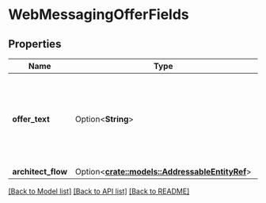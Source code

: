 # WebMessagingOfferFields

## Properties

Name | Type | Description | Notes
------------ | ------------- | ------------- | -------------
**offer_text** | Option<**String**> | Text value to be used when inviting a visitor to engage with a web messaging offer. | [optional]
**architect_flow** | Option<[**crate::models::AddressableEntityRef**](AddressableEntityRef.md)> |  | [optional]

[[Back to Model list]](../README.md#documentation-for-models) [[Back to API list]](../README.md#documentation-for-api-endpoints) [[Back to README]](../README.md)


